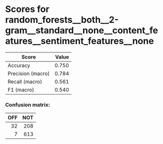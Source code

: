 # Scores for random_forests__both__2-gram__standard__none__content_features__sentiment_features__none
|      Score      |Value|
|-----------------|----:|
|Accuracy         |0.750|
|Precision (macro)|0.784|
|Recall (macro)   |0.561|
|F1 (macro)       |0.540|

### Confusion matrix:
|OFF|NOT|
|--:|--:|
| 32|208|
|  7|613|
